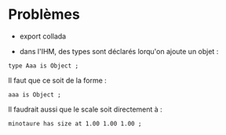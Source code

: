 # Problèmes #
  * export collada

  * dans l'IHM, des types sont déclarés lorqu'on ajoute  un objet :
```
type Aaa is Object ;
```
Il faut que ce soit de la forme :
```
aaa is Object ;
```

Il faudrait aussi que le scale soit directement à :
```
minotaure has size at 1.00 1.00 1.00 ;
```